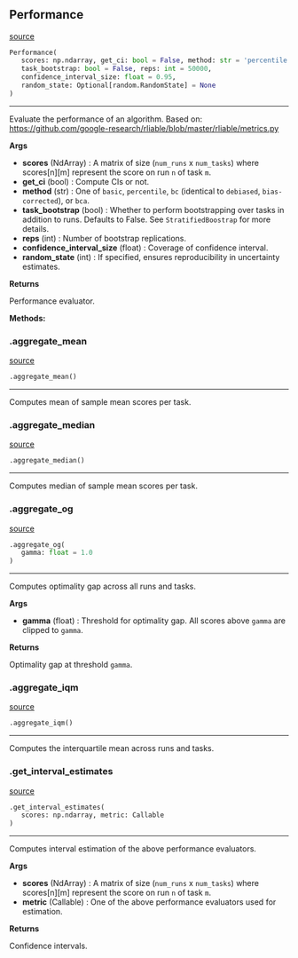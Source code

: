 #


## Performance
[source](https://github.com/RLE-Foundation/Hsuanwu/blob/main/hsuanwu/evaluation/performance.py/#L10)
```python 
Performance(
   scores: np.ndarray, get_ci: bool = False, method: str = 'percentile',
   task_bootstrap: bool = False, reps: int = 50000,
   confidence_interval_size: float = 0.95,
   random_state: Optional[random.RandomState] = None
)
```


---
Evaluate the performance of an algorithm. Based on:
https://github.com/google-research/rliable/blob/master/rliable/metrics.py


**Args**

* **scores** (NdArray) : A matrix of size (`num_runs` x `num_tasks`) where scores[n][m]
    represent the score on run `n` of task `m`.
* **get_ci** (bool) : Compute CIs or not.
* **method** (str) :  One of `basic`, `percentile`, `bc` (identical to `debiased`,
    `bias-corrected`), or `bca`.
* **task_bootstrap** (bool) :  Whether to perform bootstrapping over tasks in addition to
    runs. Defaults to False. See `StratifiedBoostrap` for more details.
* **reps** (int) : Number of bootstrap replications.
* **confidence_interval_size** (float) : Coverage of confidence interval.
* **random_state** (int) : If specified, ensures reproducibility in uncertainty estimates.


**Returns**

Performance evaluator.


**Methods:**


### .aggregate_mean
[source](https://github.com/RLE-Foundation/Hsuanwu/blob/main/hsuanwu/evaluation/performance.py/#L48)
```python
.aggregate_mean()
```

---
Computes mean of sample mean scores per task.

### .aggregate_median
[source](https://github.com/RLE-Foundation/Hsuanwu/blob/main/hsuanwu/evaluation/performance.py/#L62)
```python
.aggregate_median()
```

---
Computes median of sample mean scores per task.

### .aggregate_og
[source](https://github.com/RLE-Foundation/Hsuanwu/blob/main/hsuanwu/evaluation/performance.py/#L76)
```python
.aggregate_og(
   gamma: float = 1.0
)
```

---
Computes optimality gap across all runs and tasks.


**Args**

* **gamma** (float) : Threshold for optimality gap. All scores above `gamma` are clipped
to `gamma`.


**Returns**

Optimality gap at threshold `gamma`.

### .aggregate_iqm
[source](https://github.com/RLE-Foundation/Hsuanwu/blob/main/hsuanwu/evaluation/performance.py/#L97)
```python
.aggregate_iqm()
```

---
Computes the interquartile mean across runs and tasks.

### .get_interval_estimates
[source](https://github.com/RLE-Foundation/Hsuanwu/blob/main/hsuanwu/evaluation/performance.py/#L110)
```python
.get_interval_estimates(
   scores: np.ndarray, metric: Callable
)
```

---
Computes interval estimation of the above performance evaluators.


**Args**

* **scores** (NdArray) : A matrix of size (`num_runs` x `num_tasks`) where scores[n][m]
    represent the score on run `n` of task `m`.
* **metric** (Callable) : One of the above performance evaluators used for estimation.


**Returns**

Confidence intervals.
